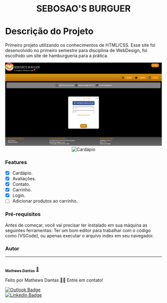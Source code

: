 <h1 align="center">SEBOSAO'S BURGUER</h1>

# Descrição do Projeto

<p>Primeiro projeto utilizando os conhecimentos de HTML/CSS. Esse site foi desenvolvido no primeiro semestre para disciplina de WebDesign, foi escolhido um site de hamburgueria para a prática.</p>

<p align="center">
<img width="800" alt="Login" src="./assets/Login.png" />
<img height="1250" alt="Cardápio" src="./assets/Cardápio.png" />
</p>

### Features

- [x] Cardápio.
- [x] Avaliações. 
- [x] Contato.
- [x] Carrinho.
- [x] Login.
- [ ] Adicionar produtos ao carrinho.

### Pré-requisitos

Antes de começar, você vai precisar ter instalado em sua máquina as seguintes ferramentas:
Ter um bom editor para trabalhar com o código como [VSCode], ou apenas executar o arquivo index em seu navegador. 

### Autor
---

<a href="https://media-exp1.licdn.com/dms/image/C4D03AQESwDNM3nKE7Q/profile-displayphoto-shrink_800_800/0/1643322714520?e=1655942400&v=beta&t=diJ_Jutzlw6KS9jKOpsRHpUCVw1oVUb4z8VC0R_lJp8">
 <img style="border-radius: 50%;" src="https://media-exp1.licdn.com/dms/image/C4D03AQESwDNM3nKE7Q/profile-displayphoto-shrink_800_800/0/1643322714520?e=1655942400&v=beta&t=diJ_Jutzlw6KS9jKOpsRHpUCVw1oVUb4z8VC0R_lJp8" width="100px;" alt=""/>
 <br />
 <sub><b>Mathews Dantas</b></sub></a> <a href="https://blog.rocketseat.com.br/author/thiago//" title="Rocketseat">🚀</a>


Feito por Mathews Dantas 👋🏽 Entre em contato!

[![Outlook Badge](https://img.shields.io/badge/MathewsOutlook-0078D4?style=for-the-badge&logo=microsoft-outlook&logoColor=white&link=mailto:mathews2017@outlook.com.br)](mailto:mathews2017@outlook.com.br) 
<br/>
[![Linkedin Badge](https://img.shields.io/badge/-Mathews-blue?style=flat-square&logo=Linkedin&logoColor=white&link=https://www.linkedin.com/in/mathews-santos-770271216/)](https://www.linkedin.com/in/mathews-santos-770271216/) 

 
